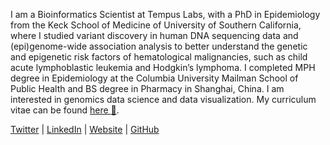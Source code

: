 I am a Bioinformatics Scientist at Tempus Labs, with a PhD in Epidemiology from the Keck School of Medicine of University of Southern California, where I studied variant discovery in human DNA sequencing data and (epi)genome-wide association analysis to better understand the genetic and epigenetic risk factors of hematological malignancies, such as child acute lymphoblastic leukemia and Hodgkin’s lymphoma. I completed MPH degree in Epidemiology at the Columbia University Mailman School of Public Health and BS degree in Pharmacy in Shanghai, China. I am interested in genomics data science and data visualization. My curriculum vitae can be found [here :open_file_folder:](https://xukeren.github.io/cv/cv.pdf).  
 
[Twitter](https://twitter.com/kerenxuepi) | [LinkedIn](https://www.linkedin.com/in/kerenxu/) | [Website](https://xukeren.github.io/) | [GitHub](https://github.com/XUKEREN)
